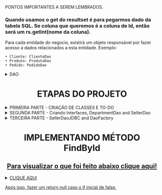 PONTOS IMPORTANTES A SEREM LEMBRADOS.
### Quando usamos o get do resultset é para pegarmos dado da tabela SQL. Se coluna que queremos é a coluna de Id, então será um rs.getInt(nome da coluna). ###


Para cada entidade do negocio, existirá um objeto responsável por fazer acesso a dados relacionados a esta entidade.
Exemplo:

	• Cliente: ClienteDao
	• Produto: ProdutoDao
	• Pedido: PedidoDao

<details>
	<summary>DAO</summary>
Cada DAO será definido por uma interface. Isso porque o acesso aos dados pode mudar no futuro. Hoje pode ser um banco de dados SQL e amanhã será Oracle.
Então para que o contrato seja preservado, usaremos interfaces.

A injeção de dependência pode ser feita por meio do padrã de projeto Factory. 
O objeto Factory é responsável por instanciar as implementaçoes do DAO. Ela tem operações estaticas para instanciar os DAOS.

![image](https://github.com/zenonxd/demo-dao-jdbc/assets/64092861/b28fd55c-5ef2-487c-948c-3412d7956f67)
</details>

<h1 align="center">ETAPAS DO PROJETO </h1>
<details>
	<summary>PRIMEIRA PARTE - CRIAÇÃO DE CLASSES E TO-DO </summary>
Criar Seller e Department, juntamente com seus atributos, construtores, etc. Conforme abaixo:
	
![image](https://github.com/zenonxd/demo-dao-jdbc/assets/64092861/328ce494-98aa-4093-8887-554ca2b43db1)
</details>

<details>
	<summary>SEGUNDA PARTE - Criando Interfaces, DepartmentDao and SellerDao </summary>

A unica diferença é: No SellerDao os dois ultimos são objetos do tipo Seller. E no DepartmentDao do tipo Department.

![image](https://github.com/zenonxd/demo-dao-jdbc/assets/64092861/8464eab7-76a8-44b7-ab73-83081932fe37) ![image](https://github.com/zenonxd/demo-dao-jdbc/assets/64092861/98e0a0d4-8498-4573-97dd-c09c655ecbe5)
</details>

<details>
	<summary>TERCEIRA PARTE - SellerDaoJDBC and DaoFactory</summary>

SellerDaoJDBC - Implementar a interface SellerDao com seu contrato. ![image](https://github.com/zenonxd/demo-dao-jdbc/assets/64092861/c674acb8-4e27-4bf1-b83d-b6ce315acfd6)

DaoFactory - A DaoFactory vai expor um metodo que retorna um tipo da interface. Mas internamente ela instancia uma implementação. 

![image](https://github.com/zenonxd/demo-dao-jdbc/assets/64092861/c9106ec0-9d23-4ae0-81ae-6310638786bc)

Então no programa principal, instanciamos a interface juntamente com a DaoFactory.

![image](https://github.com/zenonxd/demo-dao-jdbc/assets/64092861/e0f18384-9a49-49fe-ba5c-2207f72dbe50)

</details>

<h1 align="center">IMPLEMENTANDO MÉTODO FindById </h1>
<h2 align="center"><a href=https://github.com/zenonxd/demo-dao-jdbc/blob/main/src/model/dao/impl/SellerDaoJDBC.java> Para visualizar o que foi feito abaixo clique aqui! </h2>
	
	 
<DETAILS>
	<SUMMARY>CLIQUE AQUI</SUMMARY>
Primeiro, não precisamos dessa vez instanciar uma connection, uma vez que o DAO vai ter uma dependência com a conexão. Portanto: 
Voltando a classe SellerDaoJDBC
1. Criamos um atributo
   
![image](https://github.com/zenonxd/demo-dao-jdbc/assets/64092861/c8dfd7c0-6ad5-48e2-8507-9c4b0ae91557)

2.	Criamos um construtor passando uma Connection conn, e atribuindo a esse paremetro o conn inicial. É o atributo inicial que usamos dentro da SellerDaoJDBC.

![image](https://github.com/zenonxd/demo-dao-jdbc/assets/64092861/79cfe387-4278-4776-b5c6-974247510425)

IMPORTANTE! Sabemos que o ResultSet nos dá um retorno em formato de tabela, conforme abaixo:
![image](https://github.com/zenonxd/demo-dao-jdbc/assets/64092861/4519fb33-1c12-4bf5-aa1b-62422c2c1729)

Porém, quando estamos programando um sistema orientado a objetos, na memoria do computador, queremos ter os objetos associados instanciados em memória.

![image](https://github.com/zenonxd/demo-dao-jdbc/assets/64092861/482db49f-9bfd-4554-bdc9-bc02e509789a)

Em suma, queremos criar um objeto do tipo seller chamado alex que estará associado a outro objeto do tipo Department, com os dados do departamento do alex.

DENTRO DO METODO FindById:

1. Criamos nosso PreparedStatement e ResultSet, intanciando ambos em null.
2. Abrimos nosso bloco Try, passando nosso st e utilizando o "conn" prepareStatement.
3. Passamos a query escrita para dar o select e como sempre a " ? " para preenchermos abaixo.
   
![image](https://github.com/zenonxd/demo-dao-jdbc/assets/64092861/3f935c35-a45d-48e9-ac1d-14257d7c355e)

5. Passamos st.SetInt e preenchemos com o numero desejado e executamos o update.

![image](https://github.com/zenonxd/demo-dao-jdbc/assets/64092861/9d8f72b9-a464-4e6d-90ea-59bf50491e87)

// COMO INSTANCIAR ESSES DADOS DO SQL DENTRO DOS OBJETOS?

![image](https://github.com/zenonxd/demo-dao-jdbc/assets/64092861/4e12b3c4-9156-4aa8-96f4-e929fe819801)

No bloco if em questão, sabemos que ele só irá prosseguir (true) se houver um numero depois do next (que já começa em zero).
Caso sim:
	1. Criamos duas funçoes. Uma para o Seller e outra para o Department.
		a. Na função do Seller, teremos dois parametros (Resultset rs, Department dep)
		b. Na função deparment, somente o parametro do ResultSet
  
<h3> A função Seller recebe dois parâmetros pois no final da mesma, devemos instanciar também um Department. </h3>
	2. O getInt e getString é a coluna da tabela criada no WorkBench. Ou seja: Int porque irá retornar uma ID da tabela e String pois é retornado um nome. <br>
 	3. SEMPRE QUE DAMOS GET no resultset é pra pegar algo de dentro do SQL. !!! ESSE setId é do objeto e não um set SQL !!!
	
![image](https://github.com/zenonxd/demo-dao-jdbc/assets/64092861/65c95e2b-ad4b-4a78-a68c-4af66e9ae711)
Por fim, nosso if ficará dessa maneira:

![image](https://github.com/zenonxd/demo-dao-jdbc/assets/64092861/7df73626-a091-4cd3-a589-b91a94e68306)
</DETAILS>



Após isso, fazer um return null caso o if inicial de false.

